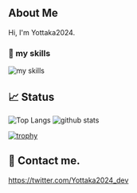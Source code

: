 ## About Me
Hi, I'm Yottaka2024.

### 🌱 my skills
<img alt="my skills" src="https://skillicons.dev/icons?theme=&perline=8&i=html,css,python,cs,bootstrap,figma,github,vscode,visualstudio,java" />


## 📈 Status

<img alt="Top Langs" src="https://github-readme-stats.vercel.app/api/top-langs/?username=yottaka-dev&layout=compact&show_icons=true" />
<img alt="github stats" src="https://github-readme-stats.vercel.app/api?username=yottaka-dev" />

[![trophy](https://github-profile-trophy.vercel.app/?username=yottaka-dev&margin-w=5)](https://github.com/yottaka-dev/)

## 📨 Contact me.
https://twitter.com/Yottaka2024_dev
